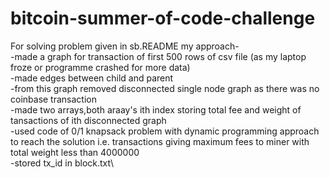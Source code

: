 # bitcoin-summer-of-code-challenge
For  solving problem given in sb.README my approach-\
 -made a graph for transaction of first 500 rows of csv file (as my laptop froze or programme crashed for more data) \
 -made edges between child and parent\
 -from this graph removed disconnected single node graph as there was no coinbase transaction\
 -made two arrays,both araay's ith index storing total fee and  weight of tansactions  of ith disconnected graph\
 -used code of 0/1 knapsack problem with dynamic programming approach to reach the solution i.e. transactions giving maximum fees to miner with total weight less than 4000000\
 -stored tx_id in block.txt\
 
